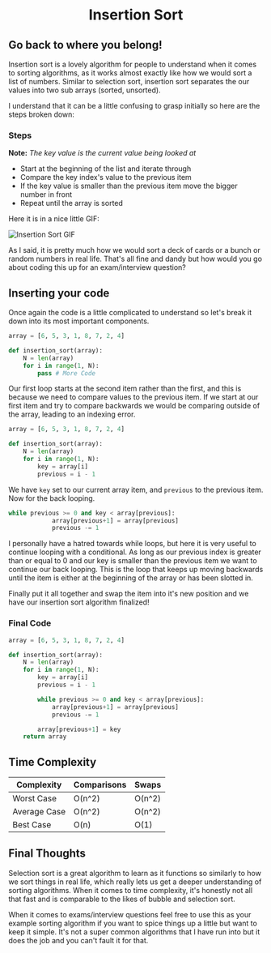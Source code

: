 <h1 align="center">Insertion Sort</h1>

## Go back to where you belong!

Insertion sort is a lovely algorithm for people to understand when it comes to sorting algorithms, as it works almost exactly like how we would sort a list of numbers. Similar to selection sort, insertion sort separates the our values into two sub arrays (sorted, unsorted).

I understand that it can be a little confusing to grasp initially so here are the steps broken down:

### Steps

**Note:** *The key value is the current value being looked at*

- Start at the beginning of the list and iterate through
- Compare the key index's value to the previous item
- If the key value is smaller than the previous item move the bigger number in front
- Repeat until the array is sorted

Here it is in a nice little GIF:

![Insertion Sort GIF](https://upload.wikimedia.org/wikipedia/commons/0/0f/Insertion-sort-example-300px.gif)

As I said, it is pretty much how we would sort a deck of cards or a bunch or random numbers in real life. That's all fine and dandy but how would you go about coding this up for an exam/interview question?

## Inserting your code

Once again the code is a little complicated to understand so let's break it down into its most important components.

```python
array = [6, 5, 3, 1, 8, 7, 2, 4]

def insertion_sort(array):
	N = len(array)
	for i in range(1, N):
		pass # More Code
```

Our first loop starts at the second item rather than the first, and this is because we need to compare values to the previous item. If we start at our first item and try to compare backwards we would be comparing outside of the array, leading to an indexing error.

```python
array = [6, 5, 3, 1, 8, 7, 2, 4]

def insertion_sort(array):
	N = len(array)
	for i in range(1, N):
		key = array[i]
		previous = i - 1
```

We have `key` set to our current array item, and `previous` to the previous item. Now for the back looping.

```python
while previous >= 0 and key < array[previous]:
			array[previous+1] = array[previous]
			previous -= 1
```

I personally have a hatred towards while loops, but here it is very useful to continue looping with a conditional. As long as our previous index is greater than or equal to 0 and our key is smaller than the previous item we want to continue our back looping. This is the loop that keeps up moving backwards until the item is either at the beginning of the array or has been slotted in.

Finally put it all together and swap the item into it's new position and we have our insertion sort algorithm finalized!

### Final Code

```python
array = [6, 5, 3, 1, 8, 7, 2, 4]

def insertion_sort(array):
	N = len(array)
	for i in range(1, N):
		key = array[i]
		previous = i - 1

		while previous >= 0 and key < array[previous]:
			array[previous+1] = array[previous]
			previous -= 1

		array[previous+1] = key
	return array
```

## Time Complexity

| Complexity   | Comparisons | Swaps  |
|--------------|-------------|--------|
| Worst Case   | O(n^2)      | O(n^2) |
| Average Case | O(n^2)      | O(n^2) |
| Best Case    | O(n)        | O(1)   |

## Final Thoughts

Selection sort is a great algorithm to learn as it functions so similarly to how we sort things in real life, which really lets us get a deeper understanding of sorting algorithms. When it comes to time complexity, it's honestly not all that fast and is comparable to the likes of bubble and selection sort.

When it comes to exams/interview questions feel free to use this as your example sorting algorithm if you want to spice things up a little but want to keep it simple. It's not a super common algorithms that I have run into but it does the job and you can't fault it for that.
